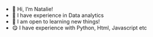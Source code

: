 - 👋 Hi, I’m Natalie!
- 🌱 I have experience in Data analytics
- 🙂 I am open to learning new things!
- 😋 I have experience with Python, Html, Javascript etc
  

<!---
Nattisanch/Nattisanch is a ✨ special ✨ repository because its `README.md` (this file) appears on your GitHub profile.
You can click the Preview link to take a look at your changes.
--->
